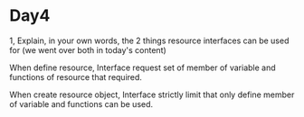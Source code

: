# Day4

1, Explain, in your own words, the 2 things resource interfaces can be used for (we went over both in today's content)

When define resource, Interface request set of member of variable and functions of resource that required.

When create resource object, Interface strictly limit that only define member of variable and functions can be used.
